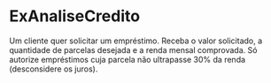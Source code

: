 # ExAnaliseCredito
Um cliente quer solicitar um empréstimo. Receba o valor solicitado, a quantidade de parcelas desejada e a renda mensal comprovada. Só autorize empréstimos cuja parcela não ultrapasse 30% da renda (desconsidere os juros).
